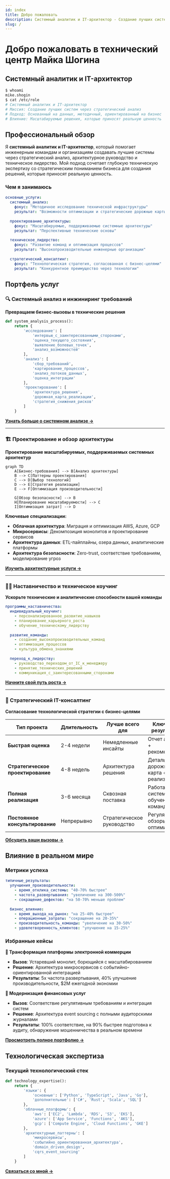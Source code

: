 ```yaml
---
id: index
title: Добро пожаловать
description: Системный аналитик и IT-архитектор - Создание лучших систем через стратегический анализ
slug: /
---
```


# Добро пожаловать в технический центр Майка Шогина

## Системный аналитик и IT-архитектор

```bash
$ whoami
mike.shogin
$ cat /etc/role
# Системный аналитик и IT-архитектор
# Миссия: Создание лучших систем через стратегический анализ
# Подход: Основанный на данных, методичный, ориентированный на бизнес
# Влияние: Масштабируемые решения, которые приносят реальную ценность
```

## Профессиональный обзор

Я **системный аналитик и IT-архитектор**, который помогает инженерным командам и организациям создавать лучшие системы через стратегический анализ, архитектурное руководство и техническое лидерство. Мой подход сочетает глубокую техническую экспертизу со стратегическим пониманием бизнеса для создания решений, которые приносят реальную ценность.

### Чем я занимаюсь

```yaml
основные_услуги:
  системный_анализ:
    фокус: "Методичное исследование технической инфраструктуры"
    результат: "Возможности оптимизации и стратегические дорожные карты"
    
  проектирование_архитектуры:
    фокус: "Масштабируемые, поддерживаемые системные архитектуры"
    результат: "Перспективные технические основы"
    
  техническое_лидерство:
    фокус: "Развитие команд и оптимизация процессов"
    результат: "Высокопроизводительные инженерные организации"
    
  стратегический_консалтинг:
    фокус: "Технологическая стратегия, согласованная с бизнес-целями"
    результат: "Конкурентное преимущество через технологии"
```

## Портфель услуг

### 🔍 Системный анализ и инжиниринг требований

**Превращаем бизнес-вызовы в технические решения**

```python
def system_analysis_process():
    return {
        'исследование': [
            'интервью_с_заинтересованными_сторонами',
            'оценка_текущего_состояния',
            'выявление_болевых_точек',
            'анализ_возможностей'
        ],
        'анализ': [
            'сбор_требований',
            'картирование_процессов',
            'анализ_потоков_данных',
            'оценка_интеграции'
        ],
        'проектирование': [
            'архитектура_решения',
            'дорожная_карта_реализации',
            'стратегия_снижения_рисков'
        ]
    }
```

**[Узнать больше о системном анализе →](/services/system-analysis)**

---

### 🏗️ Проектирование и обзор архитектуры

**Проектирование масштабируемых, поддерживаемых системных архитектур**

```mermaid
graph TD
    A[Бизнес-требования] --> B[Анализ архитектуры]
    B --> C[Паттерны проектирования]
    C --> D[Выбор технологий]
    D --> E[Стратегия реализации]
    E --> F[Оптимизация производительности]
    
    G[Обзор безопасности] --> B
    H[Планирование масштабируемости] --> C
    I[Оптимизация затрат] --> D
```

**Ключевые специализации:**
- **Облачная архитектура**: Миграция и оптимизация AWS, Azure, GCP
- **Микросервисы**: Декомпозиция монолитов и проектирование сервисов
- **Архитектура данных**: ETL-пайплайны, озера данных, аналитические платформы
- **Архитектура безопасности**: Zero-trust, соответствие требованиям, моделирование угроз

**[Изучить архитектурные услуги →](/services/architecture-audit)**

---

### 👨‍🏫 Наставничество и техническое коучинг

**Ускорьте технические и аналитические способности вашей команды**

```yaml
программы_наставничества:
  индивидуальный_коучинг:
    - персонализированное_развитие_навыков
    - планирование_карьерного_роста
    - обучение_техническому_лидерству
    
  развитие_команды:
    - создание_высокопроизводительных_команд
    - оптимизация_процессов
    - культура_обмена_знаниями
    
  переход_к_лидерству:
    - руководство_переходом_от_IC_к_менеджеру
    - принятие_технических_решений
    - коммуникация_с_заинтересованными_сторонами
```

**[Начните свой путь роста →](/services/mentorship)**

---

### 💼 Стратегический IT-консалтинг

**Согласование технологической стратегии с бизнес-целями**

| Тип проекта | Длительность | Лучше всего для | Ключевые результаты |
|-------------|--------------|-----------------|---------------------|
| **Быстрая оценка** | 2-4 недели | Немедленные инсайты | Отчет анализа + рекомендации |
| **Стратегическое проектирование** | 4-8 недель | Архитектура решения | Детальная дорожная карта + план реализации |
| **Полная реализация** | 3-6 месяца | Сквозная поставка | Работающая система + обучение команды |
| **Постоянное консультирование** | Непрерывно | Стратегическое руководство | Регулярные обзоры + оптимизация |

**[Обсудить ваши вызовы →](/services/consulting)**

## Влияние в реальном мире

### Метрики успеха

```yaml
типичные_результаты:
  улучшения_производительности:
    - время_отклика_системы: "40-70% быстрее"
    - частота_развертывания: "увеличение на 300-500%"
    - сокращение_дефектов: "на 50-70% меньше проблем"
    
  бизнес_влияние:
    - время_выхода_на_рынок: "на 25-40% быстрее"
    - операционные_затраты: "сокращение на 20-35%"
    - производительность_команды: "увеличение на 30-50%"
    - удовлетворенность_клиентов: "улучшение на 15-25%"
```

### Избранные кейсы

**🚀 Трансформация платформы электронной коммерции**
- **Вызов**: Устаревший монолит, борющийся с масштабированием
- **Решение**: Архитектура микросервисов с событийно-ориентированной интеграцией
- **Результаты**: 5x частота развертывания, 40% улучшение производительности, $2М ежегодной экономии

**🏦 Модернизация финансовых услуг**
- **Вызов**: Соответствие регулятивным требованиям и интеграция систем
- **Решение**: Архитектура event sourcing с полными аудиторскими журналами
- **Результаты**: 100% соответствие, на 90% быстрее подготовка к аудиту, обнаружение мошенничества в реальном времени

**[Просмотреть полное портфолио →](/portfolio)**

## Технологическая экспертиза

### Текущий технологический стек

```python
def technology_expertise():
    return {
        'языки': {
            'основные': ['Python', 'TypeScript', 'Java', 'Go'],
            'дополнительные': ['C#', 'Rust', 'Scala', 'SQL']
        },
        'облачные_платформы': {
            'aws': ['EC2', 'Lambda', 'RDS', 'S3', 'EKS'],
            'azure': ['App Service', 'Functions', 'AKS'],
            'gcp': ['Compute Engine', 'Cloud Functions', 'GKE']
        },
        'архитектурные_паттерны': [
            'микросервисы',
            'событийно_ориентированная_архитектура',
            'domain_driven_design',
            'cqrs_event_sourcing'
        ]
    }
```

**[Связаться со мной →](/about)** 